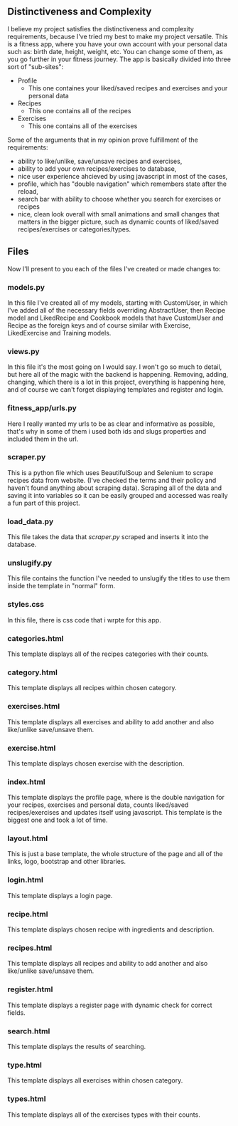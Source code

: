 ## Distinctiveness and Complexity

I believe my project satisfies the distinctiveness and complexity requirements, because I've tried my best to make my project versatile. This is a fitness app, where you have your own account with your personal data such as: birth date, height, weight, etc. You can change some of them, as you go further in your fitness journey. 
The app is basically divided into three sort of "sub-sites": 
- Profile
  - This one containes your liked/saved recipes and exercises and your personal data
- Recipes
  - This one contains all of the recipes 
- Exercises
  - This one contains all of the exercises

Some of the arguments that in my opinion prove fulfillment of the requirements:
- ability to like/unlike, save/unsave recipes and exercises,
- ability to add your own recipes/exercises to database,
- nice user experience ahcieved by using javascript in most of the cases,
- profile, which has "double navigation" which remembers state after the reload,
- search bar with ability to choose whether you search for exercises or recipes
- nice, clean look overall with small animations and small changes that matters in the bigger picture, such as dynamic counts of liked/saved recipes/exercises or categories/types.

## Files

Now I'll present to you each of the files I've created or made changes to:

### models.py

In this file I've created all of my models, starting with CustomUser, in which I've added all of the necessary fields overriding AbstractUser, then Recipe model and LikedRecipe and Cookbook models that have CustomUser and Recipe as the foreign keys and of course similar with Exercise, LikedExercise and Training models.

### views.py

In this file it's the most going on I would say. I won't go so much to detail, but here all of the magic with the backend is happening. Removing, adding, changing, which there is a lot in this project, everything is happening here, and of course we can't forget displaying templates and register and login.

### fitness_app/urls.py

Here I really wanted my urls to be as clear and informative as possible, that's why in some of them i used both ids and slugs properties and included them in the url.

### scraper.py

This is a python file which uses BeautifulSoup and Selenium to scrape recipes data from website. (I've checked the terms and their policy and haven't found anything about scraping data). Scraping all of the data and saving it into variables so it can be easily grouped and accessed was really a fun part of this project.

### load_data.py

This file takes the data that *scraper.py* scraped and inserts it into the database.

### unslugify.py

This file contains the function I've needed to unslugify the titles to use them inside the template in "normal" form.

### styles.css 

In this file, there is css code that i wrpte for this app.

### categories.html

This template displays all of the recipes categories with their counts.

### category.html

This template displays all recipes within chosen category.

### exercises.html

This template displays all exercises and ability to add another and also like/unlike save/unsave them.

### exercise.html

This template displays chosen exercise with the description.

### index.html

This template displays the profile page, where is the double navigation for your recipes, exercises and personal data, counts liked/saved recipes/exercises and updates itself using javascript. This template is the biggest one and took a lot of time.

### layout.html

This is just a base template, the whole structure of the page and all of the links, logo, bootstrap and other libraries.

### login.html

This template displays a login page.

### recipe.html

This template displays chosen recipe with ingredients and description.

### recipes.html

This template displays all recipes and ability to add another and also like/unlike save/unsave them.

### register.html

This template displays a register page with dynamic check for correct fields.

### search.html

This template displays the results of searching.

### type.html

This template displays all exercises within chosen category.

### types.html

This template displays all of the exercises types with their counts.
